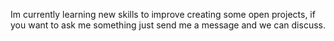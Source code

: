 Im currently learning new skills to improve creating some open projects, if you want to ask me something just send me a message and we can discuss.
